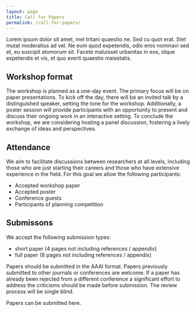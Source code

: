 ```yaml
---
layout: page
title: Call for Papers
permalink: /call-for-papers/
---
```


Lorem ipsum dolor sit amet, mel tritani quaestio ne. Sed cu quot erat. Stet mutat moderatius ad vel. Ne eum quod expetendis, odio eros nominavi sed et, eu suscipit atomorum sit. Facete maluisset urbanitas in eos, idque expetendis et vis, et quo everti quaestio maiestatis.

## Workshop format

The workshop is planned as a one-day event. The primary focus will be on paper presentations. To kick off the day, there will be an invited talk by a distinguished speaker, setting the tone for the workshop. Additionally, a poster session will provide participants with an opportunity to present and discuss their ongoing work in an interactive setting. To conclude the workshop, we are considering hosting a panel discussion, fostering a lively exchange of ideas and perspectives.

## Attendance
We aim to facilitate discussions between researchers at all levels, including those who are just starting their careers and those who have extensive experience in the field. For this goal we allow the following participants:
- Accepted workshop paper
- Accepted poster
- Conference guests
- Participants of planning competition

## Submissons

We accept the following submission types:
- short paper (4 pages not including references / appendix)
- full paper (8 pages not including references / appendix)

Papers should be submitted in the AAAI format. Papers previously submitted to other journals or conferences are welcome. If a paper has already been rejected from a different conference a significant effort to address the criticisms should be made before submission. The review process will be single blind.

Papers can be submitted here.

